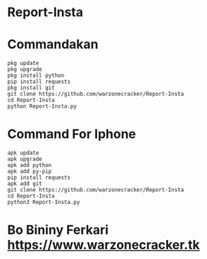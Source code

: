 # Report-Insta
# Commandakan

```
pkg update
pkg upgrade
pkg install python
pip install requests
pkg install git
git clone https://github.com/warzonecracker/Report-Insta
cd Report-Insta
python Report-Insta.py
```
# Command For Iphone
```
apk update
apk upgrade
apk add python
apk add py-pip
pip install requests
apk add git
git clone https://github.com/warzonecracker/Report-Insta
cd Report-Insta
python3 Report-Insta.py
```
# Bo Bininy Ferkari https://www.warzonecracker.tk
